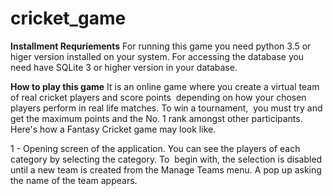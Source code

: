 # cricket_game
**Installment Requriements**
For running this game you need python 3.5 or higer version installed on your system.
For accessing the database you need have SQLite 3 or higher version in your database.

**How to play this game**
It is an online game where you create a virtual team of real cricket players and score points  depending on how your chosen players perform in real life matches. To win a tournament,  you must try and get the maximum points and the No. 1 rank amongst other participants.  Here's how a Fantasy Cricket game may look like. 

 
 1 - Opening screen of the application. You can see the players of each category by selecting the category. To  begin with, the selection is disabled until a new team is created from the Manage Teams menu. A pop up asking  the name of the team appears. 
 

